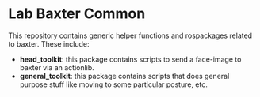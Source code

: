 # Lab Baxter Common

This repository contains generic helper functions and rospackages related to baxter.  These include:
- **head_toolkit**: this package contains scripts to send a face-image to baxter via an actionlib.
- **general_toolkit**: this package contains scripts that does general purpose stuff like moving to some particular posture, etc.